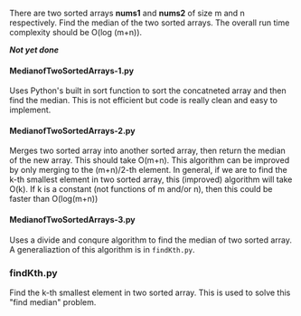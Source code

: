 There are two sorted arrays **nums1** and **nums2** of size m and n respectively. Find the median of the two sorted arrays. The overall run time complexity should be O(log (m+n)).

***Not yet done***

#### MedianofTwoSortedArrays-1.py 
Uses Python's built in sort function to sort the concatneted array and then find the median. This is not efficient but code is really clean and easy to implement. 

#### MedianofTwoSortedArrays-2.py
Merges two sorted array into another sorted array, then return the median of the new array. This should take O(m+n). This algorithm can be improved by only merging to the (m+n)/2-th element. In general, if we are to find the k-th smallest element in two sorted array, this (improved) algorithm will take O(k). If k is a constant (not functions of m and/or n), then this could be faster than O(log(m+n))

#### MedianofTwoSortedArrays-3.py
Uses a divide and conqure algorithm to find the median of two sorted array. A generaliaztion of this algorithm is in ```findKth.py```.

### findKth.py
Find the k-th smallest element in two sorted array. This is used to solve this "find median" problem.
